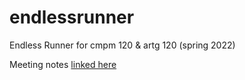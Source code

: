 # endlessrunner
Endless Runner for cmpm 120 &amp; artg 120 (spring 2022)


Meeting notes [linked here](https://docs.google.com/document/d/11odKVZeQvfzvnRGoL9YvRPQToOkFWSb3bOau5vDw8PU/edit)
